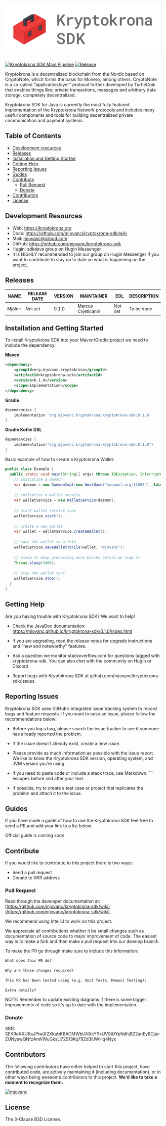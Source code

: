 # ![Kryptokrona SDK](resources/logo_github.png)

[![Kryptokrona SDK Main Pipeline](https://github.com/mjovanc/kryptokrona-sdk/actions/workflows/main-ci.yml/badge.svg)](https://github.com/mjovanc/kryptokrona-sdk/actions/workflows/main-ci.yml) 
[![Release](https://img.shields.io/github/release-date/mjovanc/kryptokrona-sdk)](https://img.shields.io/github/release-date/kryptokrona/kryptokrona-sdk)

Kryptokrona is a decentralized blockchain from the Nordic based on CryptoNote, which forms the basis for Monero, among others. CryptoNote is a so-called “application layer” protocol further developed by TurtleCoin that enables things like: private transactions, messages and arbitrary data storage, completely decentralized.

Kryptokrona SDK for Java is currently the most fully featured implementation of the Kryptokrona Network protocols and includes many useful components and tools for building decentralized private communication and payment systems.

## Table of Contents

- [Development resources](#development-resources)
- [Releases](#releases)
- [Installation and Getting Started](#installation-and-getting-started)
- [Getting Help](#getting-help)
- [Reporting Issues](#reporting-issues)
- [Guides](#guides)
- [Contribute](#contribute)
  - [Pull Request](#pull-request)
  - [Donate](#donate)
- [Contributors](#contributors)
- [License](#license)


## Development Resources

- Web: https://kryptokrona.org
- Docs: https://github.com/mjovanc/kryptokrona-sdk/wiki
- Mail: mjovanc@icloud.com
- GitHub: https://github.com/mjovanc/kryptokrona-sdk
- Hugin: sdkdevs group on Hugin Messenger
- It is HIGHLY recommended to join our group on Hugin Messenger if you want to contribute to stay up to date on what is happening on the project.

## Releases

| NAME     | RELEASE DATE | VERSION | MAINTAINER         | EOL     | DESCRIPTION              |
|----------|--------------|---------|--------------------|---------|--------------------------|
| Mjölnir | Not set      | 0.1.0   | Marcus Cvjeticanin | Not set | To be done.              |

## Installation and Getting Started

To install Kryptokrona SDK into your Maven/Gradle project we need to include the dependency:

**Maven**
```xml
<dependency>
    <groupId>org.mjovanc.kryptokrona</groupId>
    <artifactId>kryptokrona-sdk</artifactId>
    <version>0.1.0</version>
    <scope>implementation</scope>
</dependency>
```

**Gradle**
```gradle
dependencies {
    implementation 'org.mjovanc.kryptokrona:kryptokrona-sdk:0.1.0'
}
```

**Gradle Kotlin DSL**
```kotlin
dependencies {
    implementation("org.mjovanc.kryptokrona:kryptokrona-sdk:0.1.0")
}
```

Basic example of how to create a Kryptokrona Wallet:

```java
public class Example {
  public static void main(String[] args) throws IOException, InterruptedException {
    // initialize a daemon
    var daemon = new DaemonImpl(new HostName("swepool.org:11898"), false);

    // initialize a wallet service
    var walletService = new WalletService(daemon);

    // start wallet service sync
    walletService.start();

    // create a new wallet
    var wallet = walletService.createWallet();

    // save the wallet to a file
    walletService.saveWalletToFile(wallet, "mjovanc");

    // sleep to keep processing more blocks before we stop it
    Thread.sleep(5000);

    // stop the wallet sync
    walletService.stop();
  }
}
```

## Getting Help

Are you having trouble with Kryptokrona SDK? We want to help!

- Check the JavaDoc documentation: https://mjovanc.github.io/kryptokrona-sdk/0.1.0/index.html

- If you are upgrading, read the release notes for upgrade instructions and "new and noteworthy" features.

- Ask a question we monitor stackoverflow.com for questions tagged with kryptokrona-sdk. You can also chat with the community on Hugin or Discord.

- Report bugs with Kryptokrona SDK at github.com/mjovanc/kryptokrona-sdk/issues.

## Reporting Issues

Kryptokrona SDK uses GitHub’s integrated issue tracking system to record bugs and feature requests. If you want to raise an issue, please follow the recommendations below:

- Before you log a bug, please search the issue tracker to see if someone has already reported the problem.

- If the issue doesn’t already exist, create a new issue.

- Please provide as much information as possible with the issue report. We like to know the Kryptokrona SDK version, operating system, and JVM version you’re using.

- If you need to paste code or include a stack trace, use Markdown. ``` escapes before and after your text.

- If possible, try to create a test case or project that replicates the problem and attach it to the issue.

## Guides

If you have made a guide of how to use the Kryptokrona SDK feel free to send a PR and add your link to a list below.

Official guide is coming soon.

## Contribute

If you would like to contribute to this project there is two ways:

- Send a pull request
- Donate to XKR address

### Pull Request

Read through the developer documentation at: [https://github.com/mjovanc/kryptokrona-sdk/wiki](https://github.com/mjovanc/kryptokrona-sdk/wiki).

We recommend using IntelliJ to work on this project.

We appreciate all contributions whether it be small changes such as documentation of source code to major improvement of code.
The easiest way is to make a fork and then make a pull request into our develop branch.

To make the PR go through make sure to include this information:

```
What does this PR do?

Why are these changes required?

This PR has been tested using (e.g. Unit Tests, Manual Testing):

Extra details?
```

NOTE: Remember to update existing diagrams if there is some bigger improvements of code so it's up to date with the implementation.

### Donate

XKR: SEKReXXU9aJPiwjX2XkpbK8ACMWbUNXcYPxUVSiUYpNdhj8Z2snEy8CjjorZUNyswQNfzAmVWuGksU72Sf3Kq79Zd3fJWHq4Nyx

## Contributors

The following contributors have either helped to start this project, have contributed
code, are actively maintaining it (including documentation), or in other ways
being awesome contributors to this project. **We'd like to take a moment to recognize them.**

[<img src="https://github.com/mjovanc.png?size=72" alt="mjovanc" width="72">](https://github.com/mjovanc)

## License

The 3-Clause BSD License.
